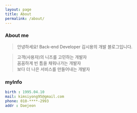 ```yaml
---
layout: page
title: About
permalink: /about/
---
```


### About me
> 안녕하세요! Back-end Developer 김시용의 개발 블로그입니다.

> 고객(사용자)의 니즈를 고민하는 개발자<br>
> 꼼꼼하게 빈 틈을 채워나가는 개발자<br>
> 보다 더 나은 서비스를 만들어내는 개발자<br>

### myInfo
```yml
birth : 1995.04.10
mail: kimsiyong95@gmail.com
phone: 010-****-2993
addr : Daejeon
```

<!-- ### Certificate  
#### 정보처리기사
![alt text](/public/img/certificate1.png)
#### 모스마스터
![alt text](/public/img/certificate2.png)
#### 컴퓨터활용 2급
![alt text](/public/img/certificate3.png)
-->